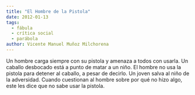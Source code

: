 ```yaml
---
title: "El Hombre de la Pistola"
date: 2012-01-13
tags:
  - fábula
  - crítica social
  - parábola
author: Vicente Manuel Muñoz Milchorena
---
```

Un hombre carga siempre con su pistola y amenaza a todos con usarla. Un caballo 
desbocado está a punto de matar a un niño. El hombre no usa la pistola para 
detener al caballo, a pesar de decirlo. Un joven salva al niño de la adversidad. 
Cuando cuestionan al hombre sobre por qué no hizo algo, este les dice que no 
sabe usar la pistola.
